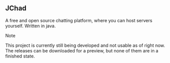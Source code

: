 ## JChad
A free and open source chatting platform, where you can host servers yourself. Written in java.

> [!NOTE]
> This project is currently still being developed and not usable as of right now. The releases can be downloaded for a preview, but none of them are in a finished state.

